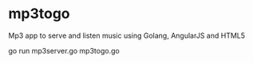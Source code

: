 mp3togo
=======

Mp3 app to serve and listen music using Golang, AngularJS and HTML5


go run mp3server.go mp3togo.go
